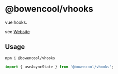 # @bowencool/vhooks

vue hooks.

see [Website](https://github.com/bowencool/vhooks)

## Usage

```bash
npm i @bowencool/vhooks
```

```ts
import { useAsyncState } from '@bowencool/vhooks';
```
